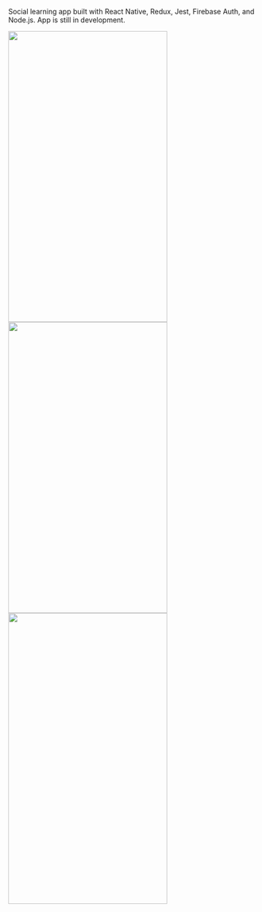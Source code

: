 Social learning app built with React Native, Redux, Jest, Firebase Auth, and Node.js. App is still in development.

<img src="https://res.cloudinary.com/yl2/image/upload/v1599760671/signed_in_gppwd3.gif" width="320" height="585"/><br><img src="https://res.cloudinary.com/yl2/image/upload/v1599760671/new_post_ujw5jo.gif" width="320" height="585"/><br><img src="https://res.cloudinary.com/yl2/image/upload/v1599760671/swiping_tabs_arzmdm.gif" width="320" height="585"/>
